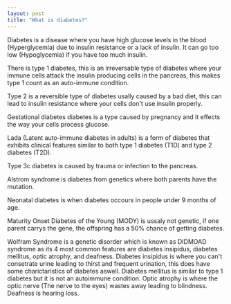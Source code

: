 ```yaml
---
layout: post
title: "What is diabetes?"
---
```


Diabetes is a disease where you have high glucose levels in the blood (Hyperglycemia) due to insulin resistance or a lack of insulin. It can go too low (Hypoglycemia) if you have too much insulin.

There is type 1 diabetes, this is an irreversable type of diabetes where your immune cells attack the insulin producing cells in the pancreas, this makes type 1 count as an auto-immune condition.

Type 2 is a reversible type of diabetes usally caused by a bad diet, this can lead to insulin resistance where your cells don't use insulin properly.

Gestational diabetes diabetes is a type caused by pregnancy and it effects the way your cells process glucose.

Lada (Latent auto-immune diabetes in adults) is a form of diabetes that exhibits clinical features similar to both type 1 diabetes (T1D) and type 2 diabetes (T2D).

Type 3c diabetes is caused by trauma or infection to the pancreas.

Alstrom syndrome is diabetes from genetics where both parents have the mutation.

Neonatal diabetes is when diabetes occours in people under 9 months of age.

Maturity Onset Diabetes of the Young (MODY) is ussaly not genetic, if one parent carrys the gene, the offspring has a 50% chance of getting diabetes.

Wolfram Syndrome is a genetic disorder which is known as DIDMOAD syndrome as its 4 most common features are diabetes insipidus, diabetes mellitus, optic atrophy, and deafness.
Diabetes insipidus is where you can't consetrate urine leading to thirst and frequent urination, this does have some charictaristics of diabetes aswell.
Diabetes mellitus is similar to type 1 diabetes but it is not an autoimmune condition.
Optic atrophy is where the optic nerve (The nerve to the eyes) wastes away leading to blindness.
Deafness is hearing loss.
